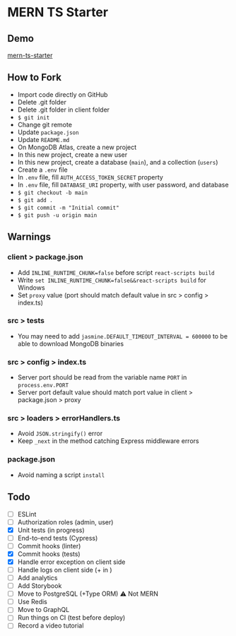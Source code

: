 # MERN TS Starter

## Demo

[mern-ts-starter](https://mern-ts-starter.herokuapp.com/)

## How to Fork

- Import code directly on GitHub
- Delete .git folder
- Delete .git folder in client folder
- `$ git init`
- Change git remote
- Update `package.json`
- Update `README.md`
- On MongoDB Atlas, create a new project
- In this new project, create a new user
- In this new project, create a database (`main`), and a collection (`users`)
- Create a `.env` file
- In `.env` file, fill `AUTH_ACCESS_TOKEN_SECRET` property
- In `.env` file, fill `DATABASE_URI` property, with user password, and database
- `$ git checkout -b main`
- `$ git add .`
- `$ git commit -m "Initial commit"`
- `$ git push -u origin main`

## Warnings

### client > package.json

- Add `INLINE_RUNTIME_CHUNK=false` before script `react-scripts build`
- Write `set INLINE_RUNTIME_CHUNK=false&&react-scripts build` for Windows
- Set `proxy` value (port should match default value in src > config > index.ts)

### src > **tests**

- You may need to add `jasmine.DEFAULT_TIMEOUT_INTERVAL = 600000` to be able to download MongoDB binaries

### src > config > index.ts

- Server port should be read from the variable name `PORT` in `process.env.PORT`
- Server port default value should match port value in client > package.json > proxy

### src > loaders > errorHandlers.ts

- Avoid `JSON.stringify()` error
- Keep `_next` in the method catching Express middleware errors

### package.json

- Avoid naming a script `install`

## Todo

- [ ] ESLint
- [ ] Authorization roles (admin, user)
- [x] Unit tests (in progress)
- [ ] End-to-end tests (Cypress)
- [ ] Commit hooks (linter)
- [x] Commit hooks (tests)
- [x] Handle error exception on client side
- [ ] Handle logs on client side (+ in <ErrorBoundary />)
- [ ] Add analytics
- [ ] Add Storybook
- [ ] Move to PostgreSQL (+Type ORM) ⚠️ Not MERN
- [ ] Use Redis
- [ ] Move to GraphQL
- [ ] Run things on CI (test before deploy)
- [ ] Record a video tutorial
